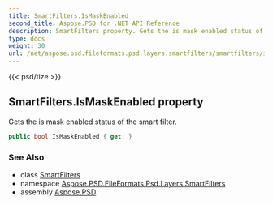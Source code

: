 ```yaml
---
title: SmartFilters.IsMaskEnabled
second_title: Aspose.PSD for .NET API Reference
description: SmartFilters property. Gets the is mask enabled status of the smart filter
type: docs
weight: 30
url: /net/aspose.psd.fileformats.psd.layers.smartfilters/smartfilters/ismaskenabled/
---
```

{{< psd/tize >}}
## SmartFilters.IsMaskEnabled property

Gets the is mask enabled status of the smart filter.

```csharp
public bool IsMaskEnabled { get; }
```

### See Also

* class [SmartFilters](../)
* namespace [Aspose.PSD.FileFormats.Psd.Layers.SmartFilters](../../smartfilters/)
* assembly [Aspose.PSD](../../../)


